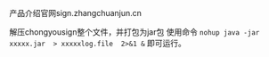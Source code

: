 产品介绍官网sign.zhangchuanjun.cn

解压chongyousign整个文件，并打包为jar包
使用命令 `nohup java -jar xxxxx.jar  > xxxxxlog.file  2>&1 &`  即可运行。